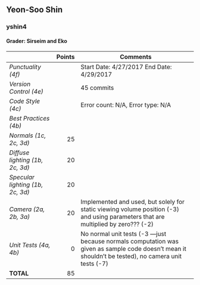 
## Yeon-Soo Shin

### yshin4

#### Grader: Sirseim and Eko

| | Points | Comments |
| --- | ---: | --- |
| *Punctuality (4f)* |  | Start Date: 4/27/2017 End Date: 4/29/2017 |
| *Version Control (4e)* |  | 45 commits |
| *Code Style (4c)* |  | Error count: N/A, Error type: N/A |
| *Best Practices (4b)* |  |  |
| *Normals (1c, 2c, 3d)* | 25 |  |
| *Diffuse lighting (1b, 2c, 3d)* | 20 |  |
| *Specular lighting (1b, 2c, 3d)* | 20 |  |
| *Camera (2a, 2b, 3a)* | 20 | Implemented and used, but solely for static viewing volume position (-3) and using parameters that are multiplied by zero??? (-2) |
| *Unit Tests (4a, 4b)* | 0 | No normal unit tests (-3 —just because normals computation was given as sample code doesn’t mean it shouldn’t be tested), no camera unit tests (-7) |
| **TOTAL** | 85 |
